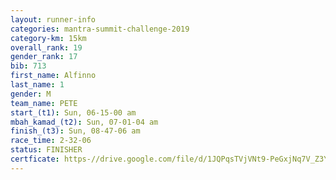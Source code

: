 ```yaml
---
layout: runner-info 
categories: mantra-summit-challenge-2019 
category-km: 15km 
overall_rank: 19
gender_rank: 17
bib: 713
first_name: Alfinno
last_name: 1
gender: M
team_name: PETE
start_(t1): Sun, 06-15-00 am
mbah_kamad_(t2): Sun, 07-01-04 am
finish_(t3): Sun, 08-47-06 am
race_time: 2-32-06
status: FINISHER
certficate: https-//drive.google.com/file/d/1JQPqsTVjVNt9-PeGxjNq7V_Z3YgYCr2L/view?usp=sharing
---
```


